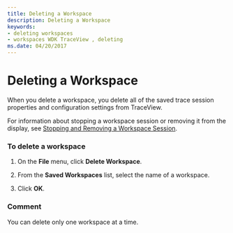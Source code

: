 ```yaml
---
title: Deleting a Workspace
description: Deleting a Workspace
keywords:
- deleting workspaces
- workspaces WDK TraceView , deleting
ms.date: 04/20/2017
---
```


# Deleting a Workspace

When you delete a workspace, you delete all of the saved trace session properties and configuration settings from TraceView.

For information about stopping a workspace session or removing it from the display, see [Stopping and Removing a Workspace Session](stopping-and-removing-a-workspace-session.md).

### <span id="to_delete_a_workspace"></span><span id="TO_DELETE_A_WORKSPACE"></span>To delete a workspace

1.  On the **File** menu, click **Delete Workspace**.

2.  From the **Saved Workspaces** list, select the name of a workspace.

3.  Click **OK**.

### <span id="comment"></span><span id="COMMENT"></span>Comment

You can delete only one workspace at a time.
